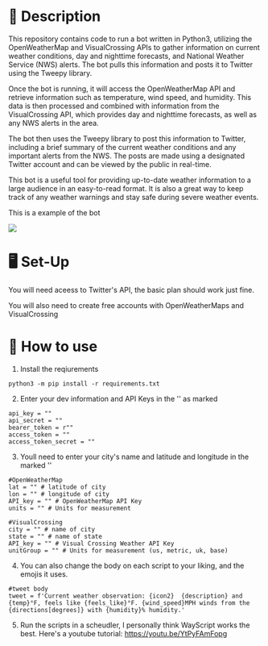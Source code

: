 # 📝 Description
This repository contains code to run a bot written in Python3, utilizing the OpenWeatherMap and VisualCrossing APIs to gather information on current weather conditions, day and nighttime forecasts, and National Weather Service (NWS) alerts. The bot pulls this information and posts it to Twitter using the Tweepy library.

Once the bot is running, it will access the OpenWeatherMap API and retrieve information such as temperature, wind speed, and humidity. This data is then processed and combined with information from the VisualCrossing API, which provides day and nighttime forecasts, as well as any NWS alerts in the area.

The bot then uses the Tweepy library to post this information to Twitter, including a brief summary of the current weather conditions and any important alerts from the NWS. The posts are made using a designated Twitter account and can be viewed by the public in real-time.

This bot is a useful tool for providing up-to-date weather information to a large audience in an easy-to-read format. It is also a great way to keep track of any weather warnings and stay safe during severe weather events.

This is a example of the bot

<a href = "https://twitter.com/OUWEATHERBOT"> <img src="https://img.shields.io/twitter/url?label=OUWEATHERBOT&style=social&url=https%3A%2F%2Ftwitter.com%2FOUWEATHERBOT"/> </a>


# 🖥️ Set-Up 

You will need aceess to Twitter's API, the basic plan should work just fine.

You will also need to create free accounts with OpenWeatherMaps and VisualCrossing


# 🐤 How to use

1. Install the reqiurements
```
python3 -m pip install -r requirements.txt
```
2. Enter your dev information and API Keys in the '' as marked
```
api_key = ""
api_secret = ""
bearer_token = r""
access_token = ""
access_token_secret = ""
```
3. Youll need to enter your city's name and latitude and longitude in the marked '' 
```
#OpenWeatherMap
lat = "" # latitude of city
lon = "" # longitude of city
API_key = "" # OpenWeatherMap API Key
units = "" # Units for measurement

#VisualCrossing
city = "" # name of city
state = "" # name of state
API_key = "" # Visual Crossing Weather API Key
unitGroup = "" # Units for measurement (us, metric, uk, base)
```
4. You can also change the body on each script to your liking, and the emojis it uses. 

```
#tweet body
tweet = f'Current weather observation: {icon2}  {description} and {temp}°F, feels like {feels_like}°F. {wind_speed}MPH winds from the {directions[degrees]} with {humidity}% humidity.'
```
5. Run the scripts in a scheudler, I personally think WayScript works the best. Here's a youtube tutorial:
https://youtu.be/YtPyFAmFopg
